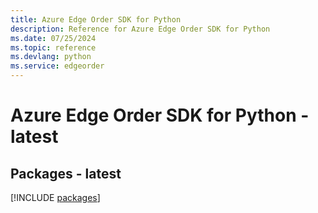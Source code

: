 ```yaml
---
title: Azure Edge Order SDK for Python
description: Reference for Azure Edge Order SDK for Python
ms.date: 07/25/2024
ms.topic: reference
ms.devlang: python
ms.service: edgeorder
---
```

# Azure Edge Order SDK for Python - latest
## Packages - latest
[!INCLUDE [packages](edge-order-index.md)]